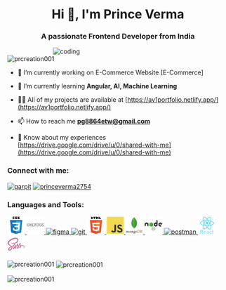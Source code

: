 
<h1 align="center">Hi 👋, I'm Prince Verma</h1>
<h3 align="center">A passionate Frontend Developer from India</h3>

<img align="right" alt="coding" width="400" src="https://i.pinimg.com/originals/54/e3/7d/54e37d8074ebcde1d96c77d7b2a7f310.gif" /> 

<p align="left"> <img src="https://komarev.com/ghpvc/?username=prcreation001&label=Profile%20views&color=0e75b6&style=flat" alt="prcreation001" /> </p>

- 🔭 I’m currently working on E-Commerce Website [E-Commerce]

- 🌱 I’m currently learning **Angular, AI, Machine Learning**

- 👨‍💻 All of my projects are available at [https://av1portfolio.netlify.app/](https://av1portfolio.netlify.app/)

- 📫 How to reach me **pg8864etw@gmail.com**

- 📄 Know about my experiences [https://drive.google.com/drive/u/0/shared-with-me](https://drive.google.com/drive/u/0/shared-with-me)

<h3 align="left">Connect with me:</h3>
<p align="left">
<a href="https://codepen.io/garpit" target="blank"><img align="center" src="https://raw.githubusercontent.com/rahuldkjain/github-profile-readme-generator/master/src/images/icons/Social/codepen.svg" alt="garpit" height="30" width="40" /></a>
<a href="https://instagram.com/princeverma2754" target="blank"><img align="center" src="https://raw.githubusercontent.com/rahuldkjain/github-profile-readme-generator/master/src/images/icons/Social/instagram.svg" alt="princeverma2754" height="30" width="40" /></a>
</p>

<h3 align="left">Languages and Tools:</h3>
<p align="left"> <a href="https://www.w3schools.com/css/" target="_blank" rel="noreferrer"> <img src="https://raw.githubusercontent.com/devicons/devicon/master/icons/css3/css3-original-wordmark.svg" alt="css3" width="40" height="40"/> </a> <a href="https://expressjs.com" target="_blank" rel="noreferrer"> <img src="https://raw.githubusercontent.com/devicons/devicon/master/icons/express/express-original-wordmark.svg" alt="express" width="40" height="40"/> </a> <a href="https://www.figma.com/" target="_blank" rel="noreferrer"> <img src="https://www.vectorlogo.zone/logos/figma/figma-icon.svg" alt="figma" width="40" height="40"/> </a> <a href="https://git-scm.com/" target="_blank" rel="noreferrer"> <img src="https://www.vectorlogo.zone/logos/git-scm/git-scm-icon.svg" alt="git" width="40" height="40"/> </a> <a href="https://www.w3.org/html/" target="_blank" rel="noreferrer"> <img src="https://raw.githubusercontent.com/devicons/devicon/master/icons/html5/html5-original-wordmark.svg" alt="html5" width="40" height="40"/> </a> <a href="https://developer.mozilla.org/en-US/docs/Web/JavaScript" target="_blank" rel="noreferrer"> <img src="https://raw.githubusercontent.com/devicons/devicon/master/icons/javascript/javascript-original.svg" alt="javascript" width="40" height="40"/> </a> <a href="https://www.mongodb.com/" target="_blank" rel="noreferrer"> <img src="https://raw.githubusercontent.com/devicons/devicon/master/icons/mongodb/mongodb-original-wordmark.svg" alt="mongodb" width="40" height="40"/> </a> <a href="https://nodejs.org" target="_blank" rel="noreferrer"> <img src="https://raw.githubusercontent.com/devicons/devicon/master/icons/nodejs/nodejs-original-wordmark.svg" alt="nodejs" width="40" height="40"/> </a> <a href="https://postman.com" target="_blank" rel="noreferrer"> <img src="https://www.vectorlogo.zone/logos/getpostman/getpostman-icon.svg" alt="postman" width="40" height="40"/> </a> <a href="https://reactjs.org/" target="_blank" rel="noreferrer"> <img src="https://raw.githubusercontent.com/devicons/devicon/master/icons/react/react-original-wordmark.svg" alt="react" width="40" height="40"/> </a> <a href="https://sass-lang.com" target="_blank" rel="noreferrer"> <img src="https://raw.githubusercontent.com/devicons/devicon/master/icons/sass/sass-original.svg" alt="sass" width="40" height="40"/> </a> </p>

<p><img align="left" src="https://github-readme-stats.vercel.app/api/top-langs?username=prcreation001&show_icons=true&locale=en&layout=compact" alt="prcreation001" /></p>

<p>&nbsp;<img align="center" src="https://github-readme-stats.vercel.app/api?username=prcreation001&show_icons=true&locale=en" alt="prcreation001" /></p>

<p><img align="center" src="https://github-readme-streak-stats.herokuapp.com/?user=prcreation001&" alt="prcreation001" /></p>

